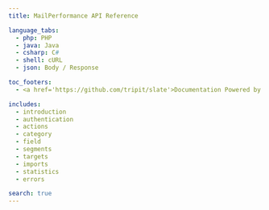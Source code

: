 ```yaml
---
title: MailPerformance API Reference

language_tabs:
  - php: PHP
  - java: Java
  - csharp: C#
  - shell: cURL
  - json: Body / Response 

toc_footers:
  - <a href='https://github.com/tripit/slate'>Documentation Powered by Slate</a>

includes:
  - introduction
  - authentication
  - actions
  - category
  - field
  - segments
  - targets
  - imports
  - statistics
  - errors

search: true
---
```

